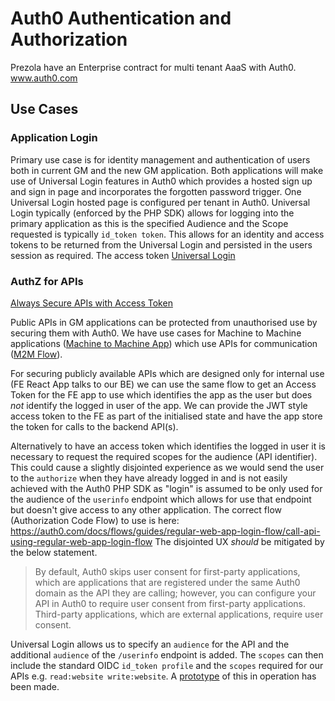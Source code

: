 # Auth0 Authentication and Authorization

Prezola have an Enterprise contract for multi tenant AaaS with Auth0. www.auth0.com

## Use Cases

### Application Login
Primary use case is for identity management and authentication of users both in current GM and the new GM application. Both applications will make use of Universal Login features in Auth0 which provides a hosted sign up and sign in page and incorporates the forgotten password trigger. 
One Universal Login hosted page is configured per tenant in Auth0.
Universal Login typically (enforced by the PHP SDK) allows for logging into the primary application as this is the specified Audience and the Scope requested is typically `id_token token`. This allows for an identity and access tokens to be returned from the Universal Login and persisted in the users session as required. The access token
[Universal Login](https://auth0.com/docs/hosted-pages/login)

### AuthZ for APIs
[Always Secure APIs with Access Token](https://auth0.com/docs/api-auth/why-use-access-tokens-to-secure-apis)

Public APIs in GM applications can be protected from unauthorised use by securing them with Auth0. We have use cases for Machine to Machine applications ([Machine to Machine App](https://auth0.com/docs/applications/machine-to-machine)) which use APIs for communication ([M2M Flow](https://auth0.com/docs/flows/concepts/m2m-flow)).

For securing publicly available APIs which are designed only for internal use (FE React App talks to our BE) we can use the same flow to get an Access Token for the FE app to use which identifies the app as the user but does *not* identify the logged in user of the app. We can provide the JWT style access token to the FE as part of the initialised state and have the app store the token for calls to the backend API(s).

Alternatively to have an access token which identifies the logged in user it is necessary to request the required scopes for the audience (API identifier). This could cause a slightly disjointed experience as we would send the user to the `authorize` when they have already logged in and is not easily achieved with the Auth0 PHP SDK as "login" is assumed to be only used for the audience of the `userinfo` endpoint which allows for use that endpoint but doesn't give access to any other application.
The correct flow (Authorization Code Flow) to use is here: https://auth0.com/docs/flows/guides/regular-web-app-login-flow/call-api-using-regular-web-app-login-flow
The disjointed UX *should* be mitigated by the below statement.

> By default, Auth0 skips user consent for first-party applications, which are applications that are registered under the same Auth0 domain as the API they are calling; however, you can configure your API in Auth0 to require user consent from first-party applications. Third-party applications, which are external applications, require user consent.

Universal Login allows us to specify an `audience` for the API and the additional `audience` of the `/userinfo` endpoint is added. The `scopes` can then include the standard OIDC `id_token profile` and the `scopes` required for our APIs e.g. `read:website write:website`.
A [prototype](https://github.com/AmpersandHQ/gm-auth-proto) of this in operation has been made.